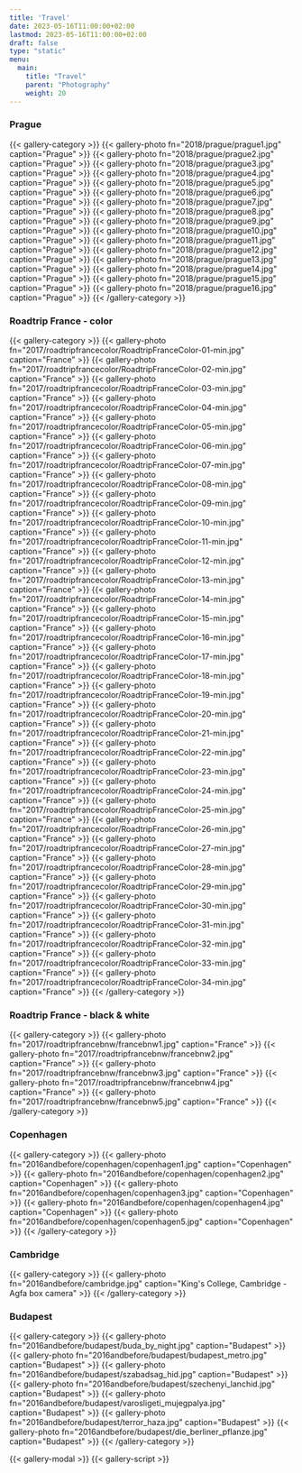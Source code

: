 ```yaml
---
title: 'Travel'
date: 2023-05-16T11:00:00+02:00
lastmod: 2023-05-16T11:00:00+02:00
draft: false
type: "static"
menu:
  main:
    title: "Travel"
    parent: "Photography"
    weight: 20
---
```

### Prague
 {{< gallery-category >}}
    {{< gallery-photo fn="2018/prague/prague1.jpg" caption="Prague" >}}
    {{< gallery-photo fn="2018/prague/prague2.jpg" caption="Prague" >}}
    {{< gallery-photo fn="2018/prague/prague3.jpg" caption="Prague" >}}
    {{< gallery-photo fn="2018/prague/prague4.jpg" caption="Prague" >}}
    {{< gallery-photo fn="2018/prague/prague5.jpg" caption="Prague" >}}
    {{< gallery-photo fn="2018/prague/prague6.jpg" caption="Prague" >}}
    {{< gallery-photo fn="2018/prague/prague7.jpg" caption="Prague" >}}
    {{< gallery-photo fn="2018/prague/prague8.jpg" caption="Prague" >}}
    {{< gallery-photo fn="2018/prague/prague9.jpg" caption="Prague" >}}
    {{< gallery-photo fn="2018/prague/prague10.jpg" caption="Prague" >}}
    {{< gallery-photo fn="2018/prague/prague11.jpg" caption="Prague" >}}
    {{< gallery-photo fn="2018/prague/prague12.jpg" caption="Prague" >}}
    {{< gallery-photo fn="2018/prague/prague13.jpg" caption="Prague" >}}
    {{< gallery-photo fn="2018/prague/prague14.jpg" caption="Prague" >}}
    {{< gallery-photo fn="2018/prague/prague15.jpg" caption="Prague" >}}
    {{< gallery-photo fn="2018/prague/prague16.jpg" caption="Prague" >}}
{{< /gallery-category >}}
### Roadtrip France - color
{{< gallery-category >}}
    {{< gallery-photo fn="2017/roadtripfrancecolor/RoadtripFranceColor-01-min.jpg" caption="France" >}}
    {{< gallery-photo fn="2017/roadtripfrancecolor/RoadtripFranceColor-02-min.jpg" caption="France" >}}
    {{< gallery-photo fn="2017/roadtripfrancecolor/RoadtripFranceColor-03-min.jpg" caption="France" >}}
    {{< gallery-photo fn="2017/roadtripfrancecolor/RoadtripFranceColor-04-min.jpg" caption="France" >}}
    {{< gallery-photo fn="2017/roadtripfrancecolor/RoadtripFranceColor-05-min.jpg" caption="France" >}}
    {{< gallery-photo fn="2017/roadtripfrancecolor/RoadtripFranceColor-06-min.jpg" caption="France" >}}
    {{< gallery-photo fn="2017/roadtripfrancecolor/RoadtripFranceColor-07-min.jpg" caption="France" >}}
    {{< gallery-photo fn="2017/roadtripfrancecolor/RoadtripFranceColor-08-min.jpg" caption="France" >}}
    {{< gallery-photo fn="2017/roadtripfrancecolor/RoadtripFranceColor-09-min.jpg" caption="France" >}}
    {{< gallery-photo fn="2017/roadtripfrancecolor/RoadtripFranceColor-10-min.jpg" caption="France" >}}
    {{< gallery-photo fn="2017/roadtripfrancecolor/RoadtripFranceColor-11-min.jpg" caption="France" >}}
    {{< gallery-photo fn="2017/roadtripfrancecolor/RoadtripFranceColor-12-min.jpg" caption="France" >}}
    {{< gallery-photo fn="2017/roadtripfrancecolor/RoadtripFranceColor-13-min.jpg" caption="France" >}}
    {{< gallery-photo fn="2017/roadtripfrancecolor/RoadtripFranceColor-14-min.jpg" caption="France" >}}
    {{< gallery-photo fn="2017/roadtripfrancecolor/RoadtripFranceColor-15-min.jpg" caption="France" >}}
    {{< gallery-photo fn="2017/roadtripfrancecolor/RoadtripFranceColor-16-min.jpg" caption="France" >}}
    {{< gallery-photo fn="2017/roadtripfrancecolor/RoadtripFranceColor-17-min.jpg" caption="France" >}}
    {{< gallery-photo fn="2017/roadtripfrancecolor/RoadtripFranceColor-18-min.jpg" caption="France" >}}
    {{< gallery-photo fn="2017/roadtripfrancecolor/RoadtripFranceColor-19-min.jpg" caption="France" >}}
    {{< gallery-photo fn="2017/roadtripfrancecolor/RoadtripFranceColor-20-min.jpg" caption="France" >}}
    {{< gallery-photo fn="2017/roadtripfrancecolor/RoadtripFranceColor-21-min.jpg" caption="France" >}}
    {{< gallery-photo fn="2017/roadtripfrancecolor/RoadtripFranceColor-22-min.jpg" caption="France" >}}
    {{< gallery-photo fn="2017/roadtripfrancecolor/RoadtripFranceColor-23-min.jpg" caption="France" >}}
    {{< gallery-photo fn="2017/roadtripfrancecolor/RoadtripFranceColor-24-min.jpg" caption="France" >}}
    {{< gallery-photo fn="2017/roadtripfrancecolor/RoadtripFranceColor-25-min.jpg" caption="France" >}}
    {{< gallery-photo fn="2017/roadtripfrancecolor/RoadtripFranceColor-26-min.jpg" caption="France" >}}
    {{< gallery-photo fn="2017/roadtripfrancecolor/RoadtripFranceColor-27-min.jpg" caption="France" >}}
    {{< gallery-photo fn="2017/roadtripfrancecolor/RoadtripFranceColor-28-min.jpg" caption="France" >}}
    {{< gallery-photo fn="2017/roadtripfrancecolor/RoadtripFranceColor-29-min.jpg" caption="France" >}}
    {{< gallery-photo fn="2017/roadtripfrancecolor/RoadtripFranceColor-30-min.jpg" caption="France" >}}
    {{< gallery-photo fn="2017/roadtripfrancecolor/RoadtripFranceColor-31-min.jpg" caption="France" >}}
    {{< gallery-photo fn="2017/roadtripfrancecolor/RoadtripFranceColor-32-min.jpg" caption="France" >}}
    {{< gallery-photo fn="2017/roadtripfrancecolor/RoadtripFranceColor-33-min.jpg" caption="France" >}}
    {{< gallery-photo fn="2017/roadtripfrancecolor/RoadtripFranceColor-34-min.jpg" caption="France" >}}
{{< /gallery-category >}}
### Roadtrip France - black & white
{{< gallery-category >}}
    {{< gallery-photo fn="2017/roadtripfrancebnw/francebnw1.jpg" caption="France" >}}
    {{< gallery-photo fn="2017/roadtripfrancebnw/francebnw2.jpg" caption="France" >}}
    {{< gallery-photo fn="2017/roadtripfrancebnw/francebnw3.jpg" caption="France" >}}
    {{< gallery-photo fn="2017/roadtripfrancebnw/francebnw4.jpg" caption="France" >}}
    {{< gallery-photo fn="2017/roadtripfrancebnw/francebnw5.jpg" caption="France" >}}
{{< /gallery-category >}}
### Copenhagen
{{< gallery-category >}}
    {{< gallery-photo fn="2016andbefore/copenhagen/copenhagen1.jpg" caption="Copenhagen" >}}
    {{< gallery-photo fn="2016andbefore/copenhagen/copenhagen2.jpg" caption="Copenhagen" >}}
    {{< gallery-photo fn="2016andbefore/copenhagen/copenhagen3.jpg" caption="Copenhagen" >}}
    {{< gallery-photo fn="2016andbefore/copenhagen/copenhagen4.jpg" caption="Copenhagen" >}}
    {{< gallery-photo fn="2016andbefore/copenhagen/copenhagen5.jpg" caption="Copenhagen" >}}
{{< /gallery-category >}}
### Cambridge
{{< gallery-category >}}
    {{< gallery-photo fn="2016andbefore/cambridge.jpg" caption="King's College, Cambridge - Agfa box camera" >}}
{{< /gallery-category >}}
### Budapest
{{< gallery-category >}}
    {{< gallery-photo fn="2016andbefore/budapest/buda_by_night.jpg" caption="Budapest" >}}
    {{< gallery-photo fn="2016andbefore/budapest/budapest_metro.jpg" caption="Budapest" >}}
    {{< gallery-photo fn="2016andbefore/budapest/szabadsag_hid.jpg" caption="Budapest" >}}
    {{< gallery-photo fn="2016andbefore/budapest/szechenyi_lanchid.jpg" caption="Budapest" >}}
    {{< gallery-photo fn="2016andbefore/budapest/varosligeti_mujegpalya.jpg" caption="Budapest" >}}
    {{< gallery-photo fn="2016andbefore/budapest/terror_haza.jpg" caption="Budapest" >}}
    {{< gallery-photo fn="2016andbefore/budapest/die_berliner_pflanze.jpg" caption="Budapest" >}}
{{< /gallery-category >}}

{{< gallery-modal >}}
{{< gallery-script >}}
<!--more-->
